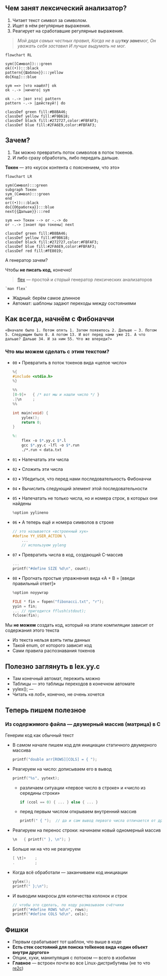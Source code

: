 ## Чем занят лексический анализатор?

1. Читает текст символ за символом.
2. Ищет в нём регулярные выражения.
3. Реагирует на сработавшие регулярные выражения.

> *Мой дядя самых честных правил,
Когда не в шу**тку зане**мог,
Он уважать себя заставил
И лучше выдумать не мог.*
> 

```mermaid
flowchart RL

sym([Символ]):::green
ok((•)):::black
pattern{{Шаблон}}:::yellow
do[Код]:::blue

sym ==> |что нашёл?| ok
ok -.-> |ничего| sym

ok -.-> |вот это| pattern
pattern -.-> |действуй!| do

classDef green fill:#B8BA46;
classDef yellow fill:#F9B618;
classDef black fill:#272727,color:#FBFAF3;
classDef blue fill:#2FA6E9,color:#FBFAF3;
```

## Зачем?

1. Так можно превратить поток символов в поток токенов.
2. И либо сразу обработать, либо передать дальше.

 **Токен** — это «кусок контента с пояснением, что это»


```mermaid
flowchart LR

sym(Символ):::green
subgraph Токен
sym_(Символ):::green
end
or((•)):::black
do{{Обработка}}:::blue
next{{Дальше}}:::red

sym ==> Токен --> or -.-> do
or -.-> |знает про токены| next

classDef green fill:#B8BA46;
classDef yellow fill:#F9B618;
classDef black fill:#272727,color:#FBFAF3;
classDef blue fill:#2FA6E9,color:#FBFAF3;
classDef red fill:#FE8019;
```

А генератор зачем?

Чтобы **не писать код**, конечно!


> [flex](https://github.com/westes/flex) — простой и *старый* генератор лексических анализаторов
> 

    `man flex`

- Жадный: берём самое длинное
- Автомат: шаблоны задают переходы между состояниями

## Как всегда, начнём с Фибоначчи

`«Вначале было 1. Потом опять 1. Затем появилось 2. Дальше — 3. Потом 5. Следующим было 8. А потом 13. И вот перед нами уже 21. А что дальше? Дальше 34. И за ним 55. Что же впереди?»` 

### Что мы можем сделать с этим текстом?

- `00` • Превратить в поток токенов вида «целое число»
    
    ```c
    %{
    #include <stdio.h>
    %}
    
    %%
    [0-9]+   { /* вот мы и нашли число */ }
    .|\n     ;
    %%
    
    int main(void) {
    	yylex();
    	return 0;
    }
    ```
    
    ```makefile
    %:
    	flex -o $*.yy.c $*.l
    	gcc $*.yy.c -lfl -o $*.run
    	./*.run < data.txt
    ```
    
- `01` • Напечатать эти числа
- `02` • Сложить эти числа
- `03` • Убедиться, что перед нами последовательность Фибоначчи
- `04` • Вычислить следующий элемент этой последовательности
- `05` • Напечатать не только числа, но и номера строк, в которых они найдены
    
    ```c
    %option yylineno
    ```
    
- `06` • А теперь ещё и номера символов в строке
    
    ```c
    // это называется «встроенный хук»
    #define YY_USER_ACTION \
    	...
    	// используем yyleng
    ```
    
- `07` • Превратить числа в код, создающий C-массив
    
    ```c
    ...
    printf("#define SIZE %d\n", count);
    ```
    
- `08` • Прогнать простые упражнения вида «A + B = [введи правильный ответ]»
    
    ```c
    %option noyywrap
    
    FILE * fin = fopen("fibonacci.txt", "r");
    yyin = fin;
    ... // пригодится fflush(stdout);
    fclose(fin);
    ```
    


Мы **не можем** создать код, который на этапе компиляции зависит от содержания этого текста


- Из текста нельзя взять типы данных
- Такой enum, от которого зависит код
- Сами правила распознавания токенов

## Полезно заглянуть в lex.yy.c

- Там конечный автомат, пережить можно
- Таблицы — это таблицы переходов в конечном автомате
- yylex(); —
- Читать «в лоб», конечно, не очень хочется

## Теперь пишем полезное

### Из содержимого файла — двумерный массив (матрица) в C

Генерим код как обычный текст


- В самом начале пишем код для инициации статичного двумерного массива
    
    ```c
    printf("double arr[ROWS][COLS] = { ");
    ```
    
- Реагируем на число: дописываем его в вывод
    
    ```c
    printf("%s", yytext);
    ```
    
    - различаем ситуации «первое число в строке» и «число из середины строки»
        
        ```c
        if (ccol == 0) { ... } else { ... }
        ```
        
    - перед первым числом открываем внутренний массив
        
        ```c
        printf(" { ");  // да и сам вывод первого числа отличается от других
        ```
        
- Реагируем на перенос строки: начинаем новый одномерный массив
    
    ```c
    \n   { printf(" }, \n"); }
    ```
    
- Больше ни на что не реагируем
    
    ```c
    [ \t]+    ;
    .         ;
    ```
    
- Когда всё обработали — заканчиваем код инициации
    
    ```c
    yylex();
    printf(" };\n");
    ```
    
- И выводим макросы для количества колонок и строк
    
    ```c
    // чтобы это сделать, по коду размазываем счётчики
    printf("#define ROWS %d\n", rows);
    printf("#define COLS %d\n", cols);
    ```
    

## Фишки

- Первым срабатывает тот шаблон, что выше в коде
- **Есть стек состояний для поиска тоllкенов вида «один объект внутри другого»**
- Опции, хуки, манипуляция с потоком — всего в изобилии
- **Главное** — встроен почти во все Linux-дистрибутивы (не то что [re2c](https://re2c.org))

